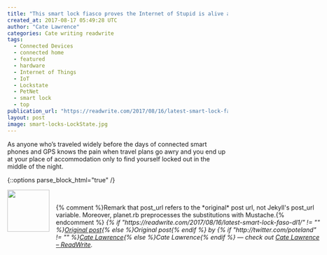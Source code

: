 ```yaml
---
title: "This smart lock fiasco proves the Internet of Stupid is alive and well"
created_at: 2017-08-17 05:49:28 UTC
author: "Cate Lawrence"
categories: Cate writing readwrite
tags: 
  - Connected Devices
  - connected home
  - featured
  - hardware
  - Internet of Things
  - IoT
  - Lockstate
  - PetNet
  - smart lock
  - top
publication_url: "https://readwrite.com/2017/08/16/latest-smart-lock-faso-dl1/"
layout: post
image: smart-locks-LockState.jpg
---
```

As anyone who’s traveled widely before the days of connected smart phones and GPS knows the pain when travel plans go awry and you end up at your place of accommodation only to find yourself locked out in the middle of the night.


{::options parse_block_html="true" /}
<div class="author">
   <img src="http://www.rss-specifications.com/rss-spec-rss.gif" style="width: 96px; height: 96;">
   <span style="position: absolute; padding: 32px 15px;">{% comment %}Remark that post_url refers to the *original* post url, not Jekyll's post_url variable. Moreover, planet.rb preprocesses the substitutions with Mustache.{% endcomment %}
      <i>{% if "https://readwrite.com/2017/08/16/latest-smart-lock-faso-dl1/" != "" %}<a href="https://readwrite.com/2017/08/16/latest-smart-lock-faso-dl1/">Original post</a>{% else %}Original post{% endif %} by {% if "http://twitter.com/poteland" != "" %}<a href="http://twitter.com/poteland">Cate Lawrence</a>{% else %}Cate Lawrence{% endif %} &mdash; check out <a href="https://readwrite.com">Cate Lawrence – ReadWrite</a>.</i>
  </span>
</div>
